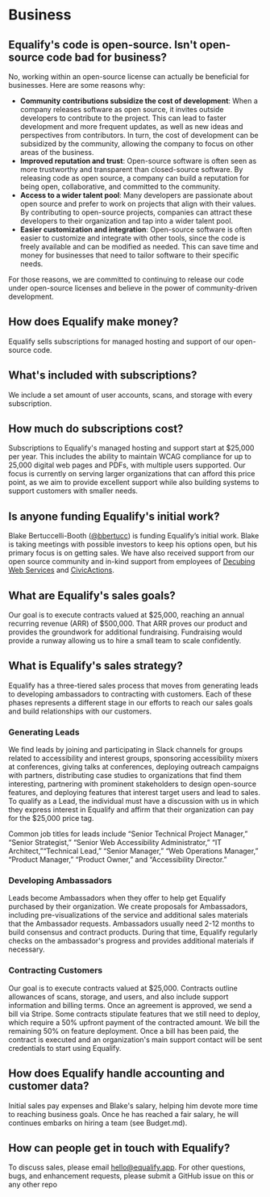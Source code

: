 # Business

## Equalify's code is open-source. Isn't open-source code bad for business?
No, working within an open-source license can actually be beneficial for businesses. Here are some reasons why:
- **Community contributions subsidize the cost of development**: When a company releases software as open source, it invites outside developers to contribute to the project. This can lead to faster development and more frequent updates, as well as new ideas and perspectives from contributors. In turn, the cost of development can be subsidized by the community, allowing the company to focus on other areas of the business.
- **Improved reputation and trust**: Open-source software is often seen as more trustworthy and transparent than closed-source software. By releasing code as open source, a company can build a reputation for being open, collaborative, and committed to the community.
- **Access to a wider talent pool**: Many developers are passionate about open source and prefer to work on projects that align with their values. By contributing to open-source projects, companies can attract these developers to their organization and tap into a wider talent pool.
- **Easier customization and integration**: Open-source software is often easier to customize and integrate with other tools, since the code is freely available and can be modified as needed. This can save time and money for businesses that need to tailor software to their specific needs.

For those reasons, we are committed to continuing to release our code under open-source licenses and believe in the power of community-driven development.

## How does Equalify make money?

Equalify sells subscriptions for managed hosting and support of our open-source code.

## What's included with subscriptions?

We include a set amount of user accounts, scans, and storage with every subscription. 

## How much do subscriptions cost?

Subscriptions to Equalify's managed hosting and support start at $25,000 per year. This includes the ability to maintain WCAG compliance for up to 25,000 digital web pages and PDFs, with multiple users supported. Our focus is currently on serving larger organizations that can afford this price point, as we aim to provide excellent support while also building systems to support customers with smaller needs.

## Is anyone funding Equalify's initial work?
Blake Bertuccelli-Booth ([@bbertucc](https://github.com/bbertucc)) is funding Equalify’s initial work. Blake is taking meetings with possible investors to keep his options open, but his primary focus is on getting sales. We have also received support from our open source community and in-kind support from employees of [Decubing Web Services](https://decubing.com/) and [CivicActions](http://civicactions.com/).

## What are Equalify's sales goals?
Our goal is to execute contracts valued at $25,000, reaching an annual recurring revenue (ARR) of $500,000. That ARR proves our product and provides the groundwork for additional fundraising. Fundraising would provide a runway allowing us to hire a small team to scale confidently.

## What is Equalify's sales strategy?
Equalify has a three-tiered sales process that moves from generating leads to developing ambassadors to contracting with customers. Each of these phases represents a different stage in our efforts to reach our sales goals and build relationships with our customers.

### Generating Leads
We find leads by joining and participating in Slack channels for groups related to accessibility and interest groups, sponsoring accessibility mixers at conferences, giving talks at conferences, deploying outreach campaigns with partners, distributing case studies to organizations that find them interesting, partnering with prominent stakeholders to design open-source features, and deploying features that interest target users and lead to sales. To qualify as a Lead, the individual must have a discussion with us in which they express interest in Equalify and affirm that their organization can pay for the $25,000 price tag.

Common job titles for leads include “Senior Technical Project Manager,” “Senior Strategist,” “Senior Web Accessibility Administrator,” “IT Architect,”“Technical Lead,” “Senior Manager,” “Web Operations Manager,” “Product Manager,” “Product Owner,” and “Accessibility Director.”

### Developing Ambassadors
Leads become Ambassadors when they offer to help get Equalify purchased by their organization. We create proposals for Ambassadors, including pre-visualizations of the service and additional sales materials that the Ambassador requests. Ambassadors usually need 2-12 months to build consensus and contract products. During that time, Equalify regularly checks on the ambassador's progress and provides additional materials if necessary.

### Contracting Customers
Our goal is to execute contracts valued at $25,000. Contracts outline allowances of scans, storage, and users, and also include support information and billing terms. Once an agreement is approved, we send a bill via Stripe. Some contracts stipulate features that we still need to deploy, which require a 50% upfront payment of the contracted amount. We bill the remaining 50% on feature deployment. Once a bill has been paid, the contract is executed and an organization's main support contact will be sent credentials to start using Equalify.

## How does Equalify handle accounting and customer data?

Initial sales pay expenses and Blake's salary, helping him devote more time to reaching business goals. Once he has reached a fair salary, he will continues embarks on hiring a team (see Budget.md).

## How can people get in touch with Equalify?

To discuss sales, please email [hello@equalify.app](hello@equalify.app). For other questions, bugs, and enhancement requests, please submit a GitHub issue on this or any other repo
